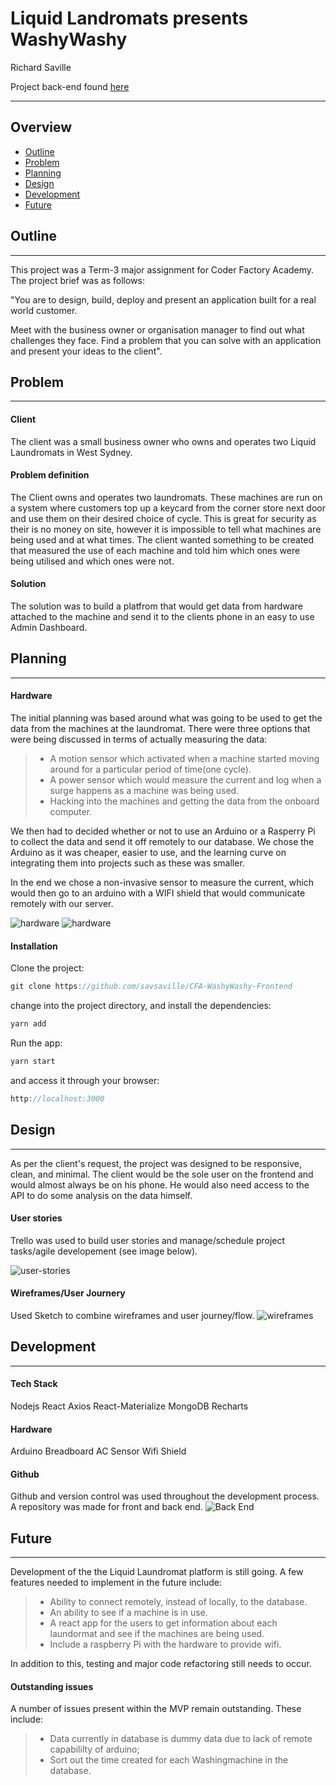 
Liquid Landromats presents WashyWashy
=====================================

Richard Saville

Project back-end found [here](https://github.com/savsaville/CFA-TermThreeProject-WashyWashy)

----------
Overview
-------------
- [Outline](#Outline)
- [Problem](#Problem)
- [Planning](#Planning)
- [Design](#Design)
- [Development](#Development)
- [Future](#Future)


## Outline
-------------
This project was a Term-3 major assignment for Coder Factory Academy. The project brief was as follows:

"You are to design, build, deploy and present an application built for a real world customer.

Meet with the business owner or organisation manager to find out what challenges they face. Find a problem that you can solve with an application and present your ideas to the client".

## Problem
-------------
#### Client
The client was a small business owner who owns and operates two Liquid Laundromats in West Sydney.

#### Problem definition
The Client owns and operates two laundromats. These machines are run on a system where customers top up a keycard from the corner store next door and use them on their desired choice of cycle. This is great for security as their is no money on site, however it is impossible to tell what machines are being used and at what times. The client wanted something to be created that measured the use of each machine and told him which ones were being utilised and which ones were not.

#### Solution
The solution was to build a platfrom that would get data from hardware attached to the machine and send it to the clients phone in an easy to use Admin Dashboard.

## Planning
-------------
#### Hardware
The initial planning was based around what was going to be used to get the data from the machines at the laundromat. There were three options that were being discussed in terms of actually measuring the data:
> - A motion sensor which activated when a machine started moving around for a particular period of time(one cycle).
> - A power sensor which would measure the current and log when a surge happens as a machine was being used.
> - Hacking into the machines and getting the data from the onboard computer.

We then had to decided whether or not to use an Arduino or a Rasperry Pi to collect the data and send it off remotely to our database. We chose the Arduino as it was cheaper, easier to use, and the learning curve on integrating them into projects such as these was smaller.

In the end we chose a non-invasive sensor to measure the current, which would then go to an arduino with a WIFI shield that would communicate remotely with our server.

![hardware](http://res.cloudinary.com/savscloud/image/upload/v1496957958/WhatsApp_Image_2017-06-08_at_12.05.52_PM_t7kklw.jpg)
![hardware](http://res.cloudinary.com/savscloud/image/upload/v1496957654/Screen_Shot_2017-06-08_at_11.32.59_am_bwygou.png)


#### Installation

Clone the project:
```javascript
git clone https://github.com/savsaville/CFA-WashyWashy-Frontend
```
change into the project directory, and install the dependencies:
```javascript
yarn add
```
Run the app:
```javascript
yarn start
```

and access it through your browser:
```javascript
http://localhost:3000
```

## Design
---------
As per the client's request, the project was designed to be responsive, clean, and minimal. The client would be the sole user on the frontend and would almost always be on his phone. He would also need access to the API to do some analysis on the data himself.

#### User stories
Trello was used to build user stories and manage/schedule project tasks/agile developement (see image below).

![user-stories](http://res.cloudinary.com/savscloud/image/upload/v1496958022/Screen_Shot_2017-06-09_at_7.38.39_am_r92vvo.png)

#### Wireframes/User Journery
Used Sketch to combine wireframes and user journey/flow.
![wireframes](http://res.cloudinary.com/savscloud/image/upload/v1496958200/Screen_Shot_2017-06-09_at_7.42.24_am_x0ec2j.png)

## Development
-------------

#### Tech Stack
Nodejs
React
Axios
React-Materialize
MongoDB
Recharts

#### Hardware
Arduino
Breadboard
AC Sensor
Wifi Shield



#### Github
Github and version control was used throughout the development process. A repository was made for front and back end.
![Back End](https://github.com/savsaville/CFA-TermThreeProject-WashyWashy)


## Future
-------------

Development of the the Liquid Laundromat platform is still going. A few features needed to implement in the future include:

> - Ability to connect remotely, instead of locally, to the database.
> - An ability to see if a machine is in use.
> - A react app for the users to get information about each laundormat and see if the machines are being used.
> - Include a raspberry Pi with the hardware to provide wifi.

In addition to this, testing and major code refactoring still needs to occur.

#### Outstanding issues

A number of issues present within the MVP remain outstanding. These include:
> - Data currently in database is dummy data due to lack of remote capabililty of arduino;
> - Sort out the time created for each Washingmachine in the database.
